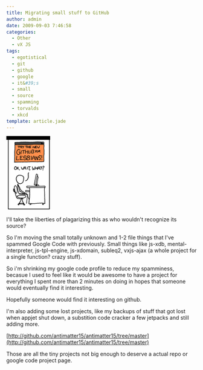 ```yaml
---
title: Migrating small stuff to GitHub
author: admin
date: 2009-09-03 7:46:58
categories:
  - Other
  - vX JS
tags: 
  - egotistical
  - git
  - github
  - google
  - it&#39;s
  - small
  - source
  - spamming
  - torvalds
  - xkcd
template: article.jade
---
```


[![](Screenshot2.png "Screenshot")](Screenshot2.png) 

I'll take the liberties of plagarizing this as who wouldn't recognize its source?

So I'm moving the small totally unknown and 1-2 file things that I've spammed Google Code with previously. Small things like js-xdb, mental-interpreter, js-tpl-engine, js-xdomain, subleq2, vxjs-ajax (a whole project for a single function? crazy stuff).

So i'm shrinking my google code profile to reduce my spamminess, becasue I used to feel like it would be awesome to have a project for everything I spent more than 2 minutes on doing in hopes that someone would eventually find it interesting.

Hopefully someone would find it interesting on github.

I'm also adding some lost projects, like my backups of stuff that got lost when appjet shut down, a substition code cracker a few jetpacks and still adding more.

[http://github.com/antimatter15/antimatter15/tree/master](http://github.com/antimatter15/antimatter15/tree/master)

Those are all the tiny projects not big enough to deserve a actual repo or google code project page.

